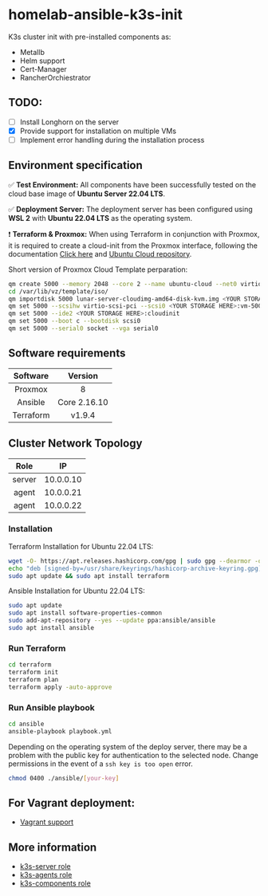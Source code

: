 # homelab-ansible-k3s-init

K3s cluster init with pre-installed components as:
 - Metallb
 - Helm support
 - Cert-Manager
 - RancherOrchiestrator

## TODO:
- [ ] Install Longhorn on the server
- [X] Provide support for installation on multiple VMs
- [ ] Implement error handling during the installation process

## Environment specification

✅ **Test Environment:** All components have been successfully tested on the cloud base image of **Ubuntu Server 22.04 LTS**.

✅ **Deployment Server:** The deployment server has been configured using **WSL 2** with **Ubuntu 22.04 LTS** as the operating system.

❗ **Terraform & Proxmox:** When using Terraform in conjunction with Proxmox, it is required to create a cloud-init from the Proxmox interface, following the documentation [Click here](https://pve.proxmox.com/wiki/Cloud-Init_Support) and [Ubuntu Cloud repository](https://cloud-images.ubuntu.com/jammy/current/).

Short version of Proxmox Cloud Template perparation:
 ```bash
qm create 5000 --memory 2048 --core 2 --name ubuntu-cloud --net0 virtio,bridge=vmbr0
cd /var/lib/vz/template/iso/
qm importdisk 5000 lunar-server-cloudimg-amd64-disk-kvm.img <YOUR STORAGE HERE>
qm set 5000 --scsihw virtio-scsi-pci --scsi0 <YOUR STORAGE HERE>:vm-5000-disk-0
qm set 5000 --ide2 <YOUR STORAGE HERE>:cloudinit
qm set 5000 --boot c --bootdisk scsi0
qm set 5000 --serial0 socket --vga serial0
```

## Software requirements

| Software   | Version    |
|:----------:|:----------:|
| Proxmox    |     8      |
| Ansible    |     Core 2.16.10       |
| Terraform  |     v1.9.4       |

## Cluster Network Topology
| Role       | IP              |
|:----------:|:---------------:|
| server     |     10.0.0.10   |
| agent      |     10.0.0.21   |
| agent      |     10.0.0.22   |

### Installation

Terraform Installation for Ubuntu 22.04 LTS:
```bash
wget -O- https://apt.releases.hashicorp.com/gpg | sudo gpg --dearmor -o /usr/share/keyrings/hashicorp-archive-keyring.gpg
echo "deb [signed-by=/usr/share/keyrings/hashicorp-archive-keyring.gpg] https://apt.releases.hashicorp.com $(lsb_release -cs) main" | sudo tee /etc/apt/sources.list.d/hashicorp.list
sudo apt update && sudo apt install terraform
```
Ansible Installation for Ubuntu 22.04 LTS:
```bash
sudo apt update
sudo apt install software-properties-common
sudo add-apt-repository --yes --update ppa:ansible/ansible
sudo apt install ansible
```

### Run Terraform
```bash
cd terraform
terraform init
terraform plan
terraform apply -auto-approve
```

### Run Ansible playbook
```bash
cd ansible
ansible-playbook playbook.yml
```
Depending on the operating system of the deploy server, there may be a problem with the public key for authentication to the selected node. Change permissions in the event of a `ssh key is too open` error.
```bash
chmod 0400 ./ansible/[your-key]
```

## For Vagrant deployment:
- [Vagrant support](./vagrant/Vagrantfile)


## More information
- [k3s-server role](./ansible/roles/k3s-server/README.md)
- [k3s-agents role](./ansible/roles/k3s-agents/README.md)
- [k3s-components role](./ansible/roles/k3s-components/README.md)
